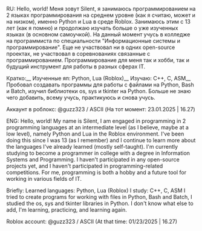 RU:
Hello, world! Меня зовут Silent, я занимаюсь программированием на 2 языках программирования на среднем уровне (как я считаю, может и на низком), именно Python и Lua в среде Roblox. Занимаюсь этим с 13 лет (как я помню) и продолжаю изучать больше о уже изученных языках (в основном самоучкой).
На данный момент учусь в колледже на программиста по специальности "Информационные системы и программирование". Еще не участвовал ни в одних open-source проектах, не участвовал в соревнованиях связанные с программированием. Программирование для меня так и хобби, так
и будущий инструмент для работы в разных сферах IT.

Кратко:__
Изученные яп: Python, Lua (Roblox)__
Изучаю: C++, C, ASM__
Пробовал создавать программы для работы с файлами на Python, Bash и Batch, изучил библиотеки os, sys и tkinter на Python.
Больше не знаю чего добавить, всему учусь, практикуюсь и снова учусь.

Аккаунт в роблокс: @guzz323 / ASCII (На тот момент: 23.01.2025 | 16.27)

ENG:
Hello, world! My name is Silent, I am engaged in programming in 2 programming languages at an intermediate level (as I believe, maybe at a low level), namely Python and Lua in the Roblox environment. I've been doing this since I was 13 (as I remember) and I continue to learn more about the languages I've already learned (mostly self-taught). I'm currently studying to become a programmer in college with a degree in Information Systems and Programming. I haven't participated in any open-source projects yet, and I haven't participated in programming-related competitions. For me, programming is both a hobby and a future tool for working in various fields of IT.

Briefly:
Learned languages: Python, Lua (Roblox)
I study: C++, C, ASM
I tried to create programs for working with files in Python, Bash and Batch, I studied the os, sys and tkinter libraries in Python.
I don't know what else to add, I'm learning, practicing, and learning again.

Roblox account: @guzz323 / ASCII (At that time: 01/23/2025 | 16.27)
